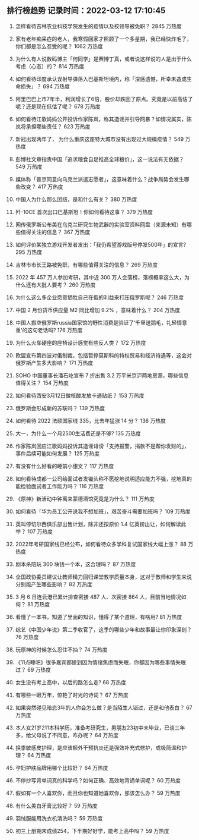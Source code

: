 
## 排行榜趋势 记录时间：2022-03-12 17:10:45
  
  1. 怎样看待吉林农业科技学院发生的疫情以及校领导被免职？ 2845 万热度
    
  2. 家有老年痴呆症的老人，我寒假回家才照顾了一个多星期，我已经快炸毛了，你们都是怎么忍受的呢？ 1062 万热度
    
  3. 为什么有人说数码博主「何同学」是赛博丁真，或者说这样说的人是出于什么考虑（心态）的？ 814 万热度
    
  4. 如何看待印度承认误射导弹落入巴基斯坦境内，称「深感遗憾，所幸未造成生命损失」？ 694 万热度
    
  5. 阿里巴巴上市7年半，利润增长了6倍，股价却跌回了原点。究竟是以前高估了呢？还是现在低估了呢？ 678 万热度
    
  6. 如何看待江歌妈妈公开投诉作家陈岚，称其造谣并引导网暴？如情况属实，陈岚将承担哪些责任？ 623 万热度
    
  7. 新冠出现两年了， 为什么重庆这座特大城市没有出现过大规模疫情？ 549 万热度
    
  8. 彭博社文章指责中国「追求粮食自足推高全球粮价」，这一说法有无依据？ 549 万热度
    
  9. 媒体称「普京同意向乌克兰派遣志愿者」，这意味着什么？战争局势会发生哪些改变？ 417 万热度
    
  10. 中国人为什么那么团结，是和什么有关？ 380 万热度
    
  11. 歼-10CE 首次出口巴基斯坦！你如何看待这事？ 379 万热度
    
  12. 网传俄罗斯公布美在乌克兰研究生物武器的实验室资料网盘（来源未知）有哪些值得关注的信息？ 367 万热度
    
  13. 如何评价某独立游戏开发者发出：「我仍希望游戏版号停发500年」的宣言? 295 万热度
    
  14. 吉林市市长王路被免职，有哪些值得关注的信息？ 269 万热度
    
  15. 2022 年 457 万人参加考研，其中近 300 万人会落榜，落榜概率这么大，为什么还有大批人要考？ 260 万热度
    
  16. 为什么这么多企业愿意牺牲自己在俄的利益来打压俄罗斯呢？ 246 万热度
    
  17. 中国 2 月份货币供应量 M2 同比增加 9.2% ，意味着什么？ 204 万热度
    
  18. 中国人搬空俄罗斯russia国家馆的野性消费是验证了‘千里送鹅毛，礼轻情意重’的这句老话吗? 176 万热度
    
  19. 为什么火车硬座的座椅设计感觉有些反人类？ 172 万热度
    
  20. 欧盟宣布第四波对俄制裁，包括暂停莫斯科的特权贸易和经济待遇等，这会对俄罗斯产生多大影响？ 171 万热度
    
  21. SOHO 中国董事长潘石屹宣布 7 折出售 3.2 万平米京沪两地房源，哪些信息值得关注？ 154 万热度
    
  22. 如何看待西安3月12日做核酸发放卡通贴纸？ 153 万热度
    
  23. 俄罗斯会形成新的苏联吗？ 139 万热度
    
  24. 如何看待 2022 法硕国家线 335，比去年猛涨 14 分？ 136 万热度
    
  25. 大一，为什么一个月2500生活费还是不够? 135 万热度
    
  26. 作家陈岚回应江歌妈妈投诉其造谣诽谤「支持报警，捐款不是帮你发财的」，事件后续可能如何发展？ 125 万热度
    
  27. 有没有什么好看的睡前小甜文？ 117 万热度
    
  28. 如何看待成都一公司给面试者发锄头称不愿挖地说明适应能力不强，挖地真的能检验面试者工作能力吗？ 116 万热度
    
  29. 《原神》新活动中钟离来蒙德酒馆究竟是为什么？ 111 万热度
    
  30. 如何看待「华为员工公开说我不想加班」，艰苦奋斗需要加班吗？ 109 万热度
    
  31. 英叫停切尔西俱乐部出售计划，除非还按原价 1.4 亿英镑出让，如何解读此举？ 107 万热度
    
  32. 2022年考研国家线已经公布，如何看待众多学科复试国家线大幅上涨？ 88 万热度
    
  33. 剧本杀陪玩 300 块钱一个本，这合理吗？ 87 万热度
    
  34. 全国政协委员建议让教师精力回归课堂教学质量本身，这对于教师和学生来说分别能产生哪些影响？ 82 万热度
    
  35. 3 月 6 日连云港已累计排查密接 487 人、次密接 864 人，目前当地情况如何？ 81 万热度
    
  36. 看懂了一本书，知道了里面的知识，懂得了某个道理，有啥用? 81 万热度
    
  37. 综艺《中国少年说》第二季收官了，这季的哪些少年和故事最让你印象深刻？ 76 万热度
    
  38. 玩原神的时候怎么忍住不抽？ 74 万热度
    
  39. 《11点睡吧》很多嘉宾都提到因为情绪焦虑而失眠，你都因为哪些事情失眠过？ 69 万热度
    
  40. 女生没有考上高中，以后的路怎么走? 68 万热度
    
  41. 有哪些一眼万年，惊艳了时光的诗词？ 67 万热度
    
  42. 如果突然碰见暗恋3年的人你会怎么做？是当陌生人错过，还是和他表白？ 67 万热度
    
  43. 本人女21岁211本科学历，准备考研究生，男朋友23初中未毕业，已谈三年多，给父母说了不同意，咋办呢？ 64 万热度
    
  44. 换季敏感皮护理，是应该额外干预抗炎还是强效补充式修护，或极简温和护理？ 64 万热度
    
  45. 孕妇护肤品牌用哪个比较好？ 64 万热度
    
  46. 不停抄写背单词真的科学吗？如何正确、高效地背诵单词呢？ 60 万热度
    
  47. 假如有一个人喜欢你，而且你也知道她喜欢你，那该怎么办？ 59 万热度
    
  48. 有什么美白牙膏比较好？ 59 万热度
    
  49. 羽绒服能用洗衣机清洗吗？ 59 万热度
    
  50. 初三上册期末成绩254，下半期好好学，能考上高中吗？ 59 万热度
    